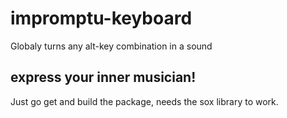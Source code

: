 # impromptu-keyboard
Globaly turns any alt-key combination in a sound

## express your inner musician!

Just go get and build the package, needs the sox library to work.
